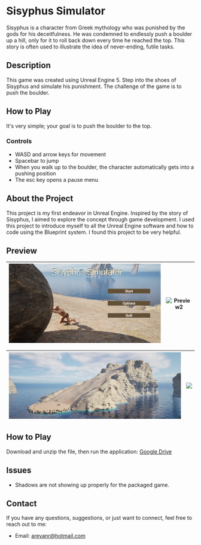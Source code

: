 # Sisyphus Simulator

Sisyphus is a character from Greek mythology who was punished by the gods for his deceitfulness. He was condemned to endlessly push a boulder up a hill, only for it to roll back down every time he reached the top. This story is often used to illustrate the idea of never-ending, futile tasks.

## Description
This game was created using Unreal Engine 5. Step into the shoes of Sisyphus and simulate his punishment. The challenge of the game is to push the boulder.

## How to Play
It's very simple; your goal is to push the boulder to the top.

### Controls
- WASD and arrow keys for movement
- Spacebar to jump
- When you walk up to the boulder, the character automatically gets into a pushing position
- The esc key opens a pause menu


## About the Project
This project is my first endeavor in Unreal Engine. Inspired by the story of Sisyphus, I aimed to explore the concept through game development. I used this project to introduce myself to all the Unreal Engine software and how to code using the Blueprint system. I found this project to be very helpful.


## Preview


| ![Preview1](images/preview4.png) | ![Preview2](images/preview2.png) |
|:--------------------------------:|:--------------------------------:|


| ![Preview3](images/preview3.png) | <img src="images/gameplay.gif" width="1500" /> |
|:--------------------------------:|:--------------------------------:|



## How to Play
Download and unzip the file, then run the application: [Google Drive](https://drive.google.com/file/d/1QHH5j1WFE5rQqx4gjz5kw4IJgk9JBmAE/view?usp=sharing)

## Issues
- Shadows are not showing up properly for the packaged game.

## Contact
If you have any questions, suggestions, or just want to connect, feel free to reach out to me:
- Email: areyanr@hotmail.com
